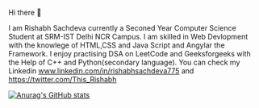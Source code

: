  Hi there 👋
 
 I am Rishabh Sachdeva currently a Seconed Year Computer Science Student at SRM-IST Delhi NCR Campus. I am skilled in Web Devlopment with the knowlege of HTML,CSS and Java Script and Angylar the Framework. I  enjoy practising DSA on LeetCode and Geeksforgeeks with the Help of C++ and Python(secondary language). You can check my Linkedin www.linkedin.com/in/rishabhsachdeva775 and https://twitter.com/This_Rishabh

[![Anurag's GitHub stats](https://github-readme-stats.vercel.app/api?username=Rishsach)](https://github.com/anuraghazra/github-readme-stats)

